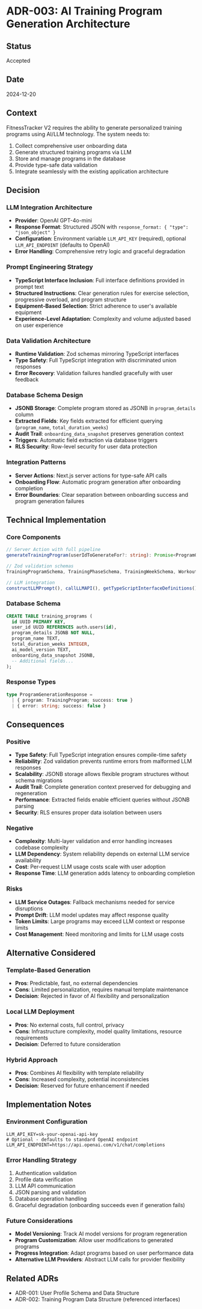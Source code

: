 # ADR-003: AI Training Program Generation Architecture

## Status

Accepted

## Date

2024-12-20

## Context

FitnessTracker V2 requires the ability to generate personalized training programs using AI/LLM technology. The system needs to:

1. Collect comprehensive user onboarding data
2. Generate structured training programs via LLM
3. Store and manage programs in the database
4. Provide type-safe data validation
5. Integrate seamlessly with the existing application architecture

## Decision

### LLM Integration Architecture

- **Provider**: OpenAI GPT-4o-mini
- **Response Format**: Structured JSON with `response_format: { "type": "json_object" }`
- **Configuration**: Environment variable `LLM_API_KEY` (required), optional `LLM_API_ENDPOINT` (defaults to OpenAI)
- **Error Handling**: Comprehensive retry logic and graceful degradation

### Prompt Engineering Strategy

- **TypeScript Interface Inclusion**: Full interface definitions provided in prompt text
- **Structured Instructions**: Clear generation rules for exercise selection, progressive overload, and program structure
- **Equipment-Based Selection**: Strict adherence to user's available equipment
- **Experience-Level Adaptation**: Complexity and volume adjusted based on user experience

### Data Validation Architecture

- **Runtime Validation**: Zod schemas mirroring TypeScript interfaces
- **Type Safety**: Full TypeScript integration with discriminated union responses
- **Error Recovery**: Validation failures handled gracefully with user feedback

### Database Schema Design

- **JSONB Storage**: Complete program stored as JSONB in `program_details` column
- **Extracted Fields**: Key fields extracted for efficient querying (`program_name`, `total_duration_weeks`)
- **Audit Trail**: `onboarding_data_snapshot` preserves generation context
- **Triggers**: Automatic field extraction via database triggers
- **RLS Security**: Row-level security for user data protection

### Integration Patterns

- **Server Actions**: Next.js server actions for type-safe API calls
- **Onboarding Flow**: Automatic program generation after onboarding completion
- **Error Boundaries**: Clear separation between onboarding success and program generation failures

## Technical Implementation

### Core Components

```typescript
// Server Action with full pipeline
generateTrainingProgram(userIdToGenerateFor?: string): Promise<ProgramGenerationResponse>

// Zod validation schemas
TrainingProgramSchema, TrainingPhaseSchema, TrainingWeekSchema, WorkoutDaySchema, ExerciseDetailSchema

// LLM integration
constructLLMPrompt(), callLLMAPI(), getTypeScriptInterfaceDefinitions()
```

### Database Schema

```sql
CREATE TABLE training_programs (
  id UUID PRIMARY KEY,
  user_id UUID REFERENCES auth.users(id),
  program_details JSONB NOT NULL,
  program_name TEXT,
  total_duration_weeks INTEGER,
  ai_model_version TEXT,
  onboarding_data_snapshot JSONB,
  -- Additional fields...
);
```

### Response Types

```typescript
type ProgramGenerationResponse =
  | { program: TrainingProgram; success: true }
  | { error: string; success: false }
```

## Consequences

### Positive

- **Type Safety**: Full TypeScript integration ensures compile-time safety
- **Reliability**: Zod validation prevents runtime errors from malformed LLM responses
- **Scalability**: JSONB storage allows flexible program structures without schema migrations
- **Audit Trail**: Complete generation context preserved for debugging and regeneration
- **Performance**: Extracted fields enable efficient queries without JSONB parsing
- **Security**: RLS ensures proper data isolation between users

### Negative

- **Complexity**: Multi-layer validation and error handling increases codebase complexity
- **LLM Dependency**: System reliability depends on external LLM service availability
- **Cost**: Per-request LLM usage costs scale with user adoption
- **Response Time**: LLM generation adds latency to onboarding completion

### Risks

- **LLM Service Outages**: Fallback mechanisms needed for service disruptions
- **Prompt Drift**: LLM model updates may affect response quality
- **Token Limits**: Large programs may exceed LLM context or response limits
- **Cost Management**: Need monitoring and limits for LLM usage costs

## Alternative Considered

### Template-Based Generation

- **Pros**: Predictable, fast, no external dependencies
- **Cons**: Limited personalization, requires manual template maintenance
- **Decision**: Rejected in favor of AI flexibility and personalization

### Local LLM Deployment

- **Pros**: No external costs, full control, privacy
- **Cons**: Infrastructure complexity, model quality limitations, resource requirements
- **Decision**: Deferred to future consideration

### Hybrid Approach

- **Pros**: Combines AI flexibility with template reliability
- **Cons**: Increased complexity, potential inconsistencies
- **Decision**: Reserved for future enhancement if needed

## Implementation Notes

### Environment Configuration

```env
LLM_API_KEY=sk-your-openai-api-key
# Optional - defaults to standard OpenAI endpoint
LLM_API_ENDPOINT=https://api.openai.com/v1/chat/completions
```

### Error Handling Strategy

1. Authentication validation
2. Profile data verification
3. LLM API communication
4. JSON parsing and validation
5. Database operation handling
6. Graceful degradation (onboarding succeeds even if generation fails)

### Future Considerations

- **Model Versioning**: Track AI model versions for program regeneration
- **Program Customization**: Allow user modifications to generated programs
- **Progress Integration**: Adapt programs based on user performance data
- **Alternative LLM Providers**: Abstract LLM calls for provider flexibility

## Related ADRs

- ADR-001: User Profile Schema and Data Structure
- ADR-002: Training Program Data Structure (referenced interfaces)
